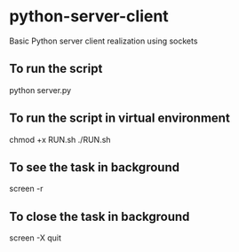 # python-server-client
Basic Python server client realization using sockets

## To run the script
python server.py

## To run the script in virtual environment

chmod +x RUN.sh
./RUN.sh

## To see the task in background
screen -r

## To close the task in background
screen -X quit


